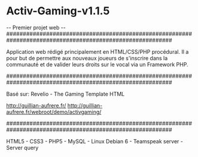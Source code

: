 # Activ-Gaming-v1.1.5

-- Premier projet web --
##########################################################################################################

Application web rédigé principalement en HTML/CSS/PHP procédural.
Il a pour but de permettre aux nouveaux joueurs de s'inscrire dans la communauté et de valider leurs droits sur le vocal via un Framework PHP.

##########################################################################################################

Basé sur: Revelio - The Gaming Template HTML

http://guillian-aufrere.fr/
http://guillian-aufrere.fr/webroot/demo/activgaming/

##########################################################################################################

HTML5 - CSS3 - PHP5 - MySQL - Linux Debian 6 -
Teamspeak server - Server query
